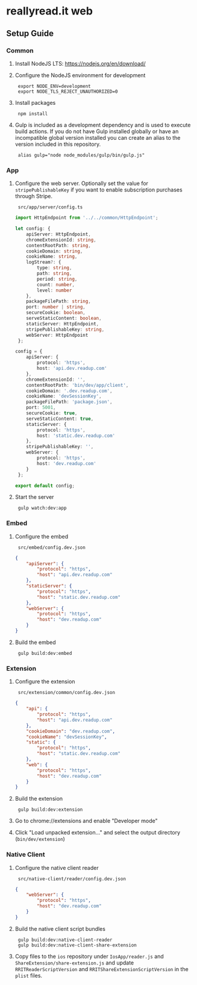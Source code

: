 # reallyread.it web
## Setup Guide
### Common
1. Install NodeJS	LTS: https://nodejs.org/en/download/
2. Configure the NodeJS environment for development

        export NODE_ENV=development
        export NODE_TLS_REJECT_UNAUTHORIZED=0
3. Install packages

        npm install
4. Gulp is included as a development dependency and is used to execute build actions. If you do not have Gulp installed globally or have an incompatible global version installed you can create an alias to the version included in this repository.

        alias gulp="node node_modules/gulp/bin/gulp.js"
### App
1. Configure the web server. Optionally set the value for `stripePublishableKey` if you want to enable subscription purchases through Stripe.

        src/app/server/config.ts
    ```typescript
    import HttpEndpoint from '../../common/HttpEndpoint';

    let config: {
    	apiServer: HttpEndpoint,
    	chromeExtensionId: string,
    	contentRootPath: string,
    	cookieDomain: string,
    	cookieName: string,
    	logStream?: {
    		type: string,
    		path: string,
    		period: string,
    		count: number,
    		level: number
    	},
    	packageFilePath: string,
    	port: number | string,
    	secureCookie: boolean,
    	serveStaticContent: boolean,
    	staticServer: HttpEndpoint,
    	stripePublishableKey: string,
    	webServer: HttpEndpoint
	 };

    config = {
    	apiServer: {
    		protocol: 'https',
    		host: 'api.dev.readup.com'
    	},
    	chromeExtensionId: '',
    	contentRootPath: 'bin/dev/app/client',
    	cookieDomain: '.dev.readup.com',
    	cookieName: 'devSessionKey',
    	packageFilePath: 'package.json',
    	port: 5001,
    	secureCookie: true,
    	serveStaticContent: true,
    	staticServer: {
    		protocol: 'https',
    		host: 'static.dev.readup.com'
    	},
    	stripePublishableKey: '',
    	webServer: {
    		protocol: 'https',
    		host: 'dev.readup.com'
    	}
	 };

    export default config;
    ```
2. Start the server

        gulp watch:dev:app
### Embed
1. Configure the embed

        src/embed/config.dev.json
    ```json
    {
    	"apiServer": {
    		"protocol": "https",
    		"host": "api.dev.readup.com"
    	},
    	"staticServer": {
    		"protocol": "https",
    		"host": "static.dev.readup.com"
    	},
    	"webServer": {
    		"protocol": "https",
    		"host": "dev.readup.com"
    	}
    }
    ```
2. Build the embed

        gulp build:dev:embed
### Extension
1. Configure the extension

        src/extension/common/config.dev.json
    ```json
    {
    	"api": {
    		"protocol": "https",
    		"host": "api.dev.readup.com"
    	},
    	"cookieDomain": "dev.readup.com",
    	"cookieName": "devSessionKey",
    	"static": {
    		"protocol": "https",
    		"host": "static.dev.readup.com"
    	},
    	"web": {
    		"protocol": "https",
    		"host": "dev.readup.com"
    	}
    }
    ```
2. Build the extension

        gulp build:dev:extension
2. Go to chrome://extensions and enable "Developer mode"
3. Click "Load unpacked extension..." and select the output directory (`bin/dev/extension`)
### Native Client
1. Configure the native client reader

        src/native-client/reader/config.dev.json
    ```json
    {
    	"webServer": {
    		"protocol": "https",
    		"host": "dev.readup.com"
    	}
    }
    ```
2. Build the native client script bundles

        gulp build:dev:native-client-reader
        gulp build:dev:native-client-share-extension
3. Copy files to the `ios` repository under `IosApp/reader.js` and `ShareExtension/share-extension.js` and update `RRITReaderScriptVersion` and `RRITShareExtensionScriptVersion` in the `plist` files.